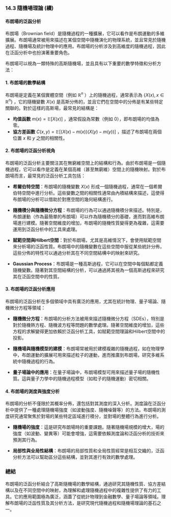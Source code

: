 ### 14.3 隨機場理論 (續)  
#### 布朗場的泛函分析

布朗場（Brownian field）是隨機過程的一種擴展，它可以看作是布朗運動的多維擴展。布朗場通常被用來描述在某個空間中隨機演化的物理系統，並且常見於隨機過程、隨機場及統計物理中的應用。布朗場的分析涉及到高維度的隨機過程，因此在泛函分析中也扮演著重要角色。

布朗場可以視為一類特殊的高斯隨機場，並且具有以下重要的數學特徵和分析方法：

#### 1. 布朗場的數學結構

布朗場是定義在某個實體空間（例如  $`\mathbb{R}^n`$ ）上的隨機過程，通常表示為  $`\{ X(x), x \in \mathbb{R}^n \}`$ ，它的隨機變數  $`X(x)`$  是高斯分佈的，並且它們在空間中的分佈是有某些特定關聯的。對於這樣的高斯場，最常見的結構是：

- **均值函數**  $`m(x) = \mathbb{E}[X(x)]`$ ，通常假設為常數（例如 0），即布朗場的均值為零。
- **協方差函數**  $`C(x, y) = \mathbb{E}[(X(x) - m(x))(X(y) - m(y))]`$ ，描述了布朗場在兩個位置  $`x`$  和  $`y`$  之間的相關性。

#### 2. 布朗場的泛函分析視角

布朗場的泛函分析主要關注其在無窮維空間上的結構和行為。由於布朗場是一個隨機過程，它可以看作是定義在某個高維（甚至無窮維）空間上的隨機映射。對於布朗場而言，最常見的泛函分析工具包括：

- **希爾伯特空間**：布朗場的隨機變數  $`X(x)`$  形成一個隨機過程，通常在一個希爾伯特空間中進行分析。這些變數之間的相關性通常由內積結構來描述，這使得布朗場的分析可以借助於對應空間的幾何結構進行。
  
- **隨機積分與隨機微分方程**：布朗場的行為可以通過隨機積分來描述。特別是，布朗運動（作為最簡單的布朗場）可以作為隨機積分的基礎，進而對高維布朗場進行建模。隨著空間維度的增加，布朗場的隨機性質變得更為複雜，這需要運用到泛函分析中的工具來處理。

- **賦範空間與Hilbert空間**：對於布朗場，尤其是高維情況下，會使用賦範空間來分析場的泛函性質。布朗場中的隨機變數在這些空間中服從某些統計分佈，這些分佈的特性可以通過分析其在不同空間結構中的映射來研究。

- **Gaussian Process**：布朗場是一種高斯過程，它可以在空間中每個點都定義隨機變數。隨著對其空間結構的分析，可以通過將其視為一個高斯過程來研究其在泛函空間中的性質。

#### 3. 布朗場的泛函分析應用

布朗場的泛函分析在多個領域中具有廣泛的應用，尤其在統計物理、量子場論、隨機微分方程等領域：

- **隨機微分方程**：布朗場的分析方法被用來描述隨機微分方程（SDEs），特別是對於隨機熱方程、隨機波方程等問題的數學處理。隨著空間維度的增加，這些方程的求解變得更加依賴於泛函分析工具，如賦範空間理論和Hilbert空間中的投影。

- **隨機場與隨機模型的建模**：布朗場常被用於建模複雜的隨機過程，如在物理學中，布朗運動的擴展可用來描述粒子的運動，進而推廣到布朗場，研究多維系統中隨機過程的行為。

- **量子場論中的應用**：在量子場論中，布朗場模型可用來描述量子場的隨機性質。這與量子力學中的隨機過程模型（如粒子的隨機運動）密切相關。

#### 4. 布朗場的測度與強度分析

布朗場的分析不僅限於其概率分佈，還包括對其測度的深入分析。測度論在泛函分析中提供了一種處理隨機場強度（如波動強度、隨機噪聲等）的方法。布朗場的測度研究通常聚焦於對場的某些特定區域進行積分，並對場的整體行為進行分析。

- **隨機場的強度**：這是研究布朗場時的重要課題。隨著隨機場規模的增大，場的強度（如波動、變異等）可能會增強，這需要依賴測度論和泛函分析的技術來預測其行為。

- **局部性與全局性結構**：布朗場的局部性質和全局性質經常是相互交織的，泛函分析方法可以幫助區分這些結構，並對其進行有效的數學處理。

### 總結

布朗場的泛函分析結合了高斯隨機場的數學結構，通過研究其隨機性質、協方差結構以及在不同空間中的映射，為理解和處理隨機過程中的複雜性提供了有力的工具。它的應用範圍極為廣泛，涵蓋了從統計物理到金融數學、量子場論等領域。理解布朗場的泛函性質及其分析方法，是研究現代隨機過程和隨機場理論的基石之一。